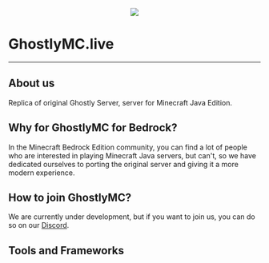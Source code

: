 <p align="center">
  <img src="https://avatars.githubusercontent.com/u/95240159?s=300">
</p>

# GhostlyMC.live

---

## About us

Replica of original Ghostly Server, server for Minecraft Java Edition.

## Why for GhostlyMC for Bedrock?

In the Minecraft Bedrock Edition community, you can find a lot of people who are interested in playing Minecraft Java
servers, but can't, so we have dedicated ourselves to porting the original server and giving it a more modern
experience.

## How to join GhostlyMC?
We are currently under development, but if you want to join us, you can do so on our [Discord](https://ghostlymc.live).


## Tools and Frameworks